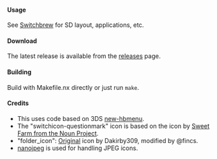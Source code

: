#### Usage
See [Switchbrew](http://switchbrew.org/index.php?title=Homebrew_Applications) for SD layout, applications, etc.

#### Download
The latest release is available from the [releases](https://github.com/switchbrew/nx-hbmenu/releases/latest) page.

#### Building
Build with Makefile.nx directly or just run ```make```.

#### Credits

* This uses code based on 3DS [new-hbmenu](https://github.com/fincs/new-hbmenu).
* The "switchicon-questionmark" icon is based on the icon by [Sweet Farm from the Noun Project](https://thenounproject.com/term/nintendo-switch/694750/).
* "folder_icon": [Original](https://www.iconfinder.com/icons/97888/docs_folder_google_icon) icon by Dakirby309, modified by @fincs.
* [nanojpeg](svn.emphy.de/nanojpeg/trunk/nanojpeg/nanojpeg.c) is used for handling JPEG icons.
